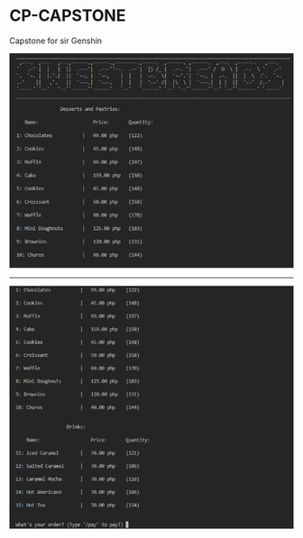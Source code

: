 # CP-CAPSTONE
Capstone for sir Genshin


![Preview_1](Preview/Preview_1.png)

__________________________________

![Preview_2](Preview/Preview_2.png)

